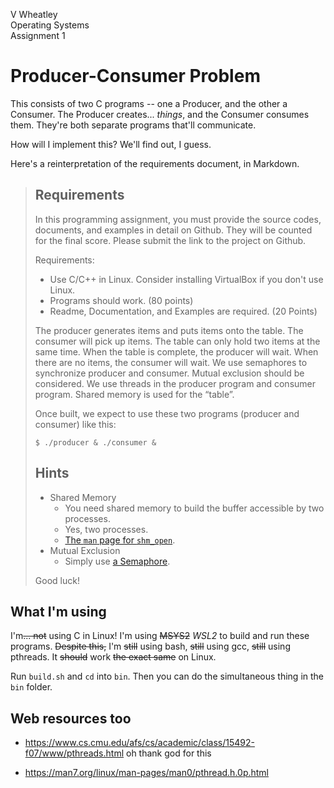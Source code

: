 V Wheatley  
Operating Systems  
Assignment 1

# Producer-Consumer Problem

This consists of two C programs -- one a Producer, and the other a Consumer. The Producer creates... *things*, and the Consumer consumes them. They're both separate programs that'll communicate.

How will I implement this? We'll find out, I guess.

Here's a reinterpretation of the requirements document, in Markdown.

> ## Requirements
> 
> In this programming assignment, you must provide the source codes, documents, and examples in detail on Github. They will be counted for the final score. Please submit the link to the project on Github.
> 
> Requirements:
> - Use C/C++ in Linux. Consider installing VirtualBox if you don't use Linux.
> - Programs should work. (80 points)
> - Readme, Documentation, and Examples are required. (20 Points)
> 
> The producer generates items and puts items onto the table. The consumer will pick up items. The table can only hold two items at the same time. When the table is complete, the producer will wait. When there are no items, the consumer will wait. We use semaphores to synchronize producer and consumer. Mutual exclusion should be considered. We use threads in the producer program and consumer program. Shared memory is used for the “table”.
> 
> Once built, we expect to use these two programs (producer and consumer) like this:
> 
> ```shell
> $ ./producer & ./consumer &
> ```
>
> ## Hints
>
> - Shared Memory
>   - You need shared memory to build the buffer accessible by two processes.
>   - Yes, two processes.
>   - [The `man` page for `shm_open`](https://man7.org/linux/man-pages/man3/shm_open.3.html).
> - Mutual Exclusion
>   - Simply use [a Semaphore](https://www.geeksforgeeks.org/use-posix-semaphores-c/).
>
> Good luck!

## What I'm using

I'm&zwnj;~~... not~~ using C in Linux! I'm using ~~MSYS2~~ *WSL2* to build and run these programs. ~~Despite this,~~ I'm ~~still~~ using bash, ~~still~~ using gcc, ~~still~~ using pthreads. It ~~should~~ work ~~the exact same~~ on Linux.

Run `build.sh` and `cd` into `bin`. Then you can do the simultaneous thing in the `bin` folder.

## Web resources too

- https://www.cs.cmu.edu/afs/cs/academic/class/15492-f07/www/pthreads.html oh thank god for this
<!-- - https://man7.org/linux/man-pages/man0/unistd.h.0p.html -->
- https://man7.org/linux/man-pages/man0/pthread.h.0p.html
